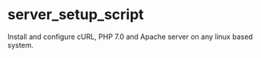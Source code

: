 # server_setup_script
Install and configure cURL, PHP 7.0 and Apache server on any linux based system.
